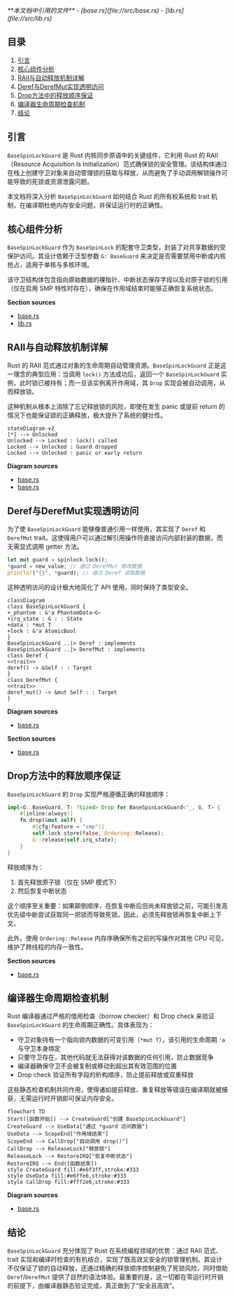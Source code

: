 <cite>
**本文档中引用的文件**
- [base.rs](file://src/base.rs)
- [lib.rs](file://src/lib.rs)
</cite>

## 目录
1. [引言](#引言)
2. [核心组件分析](#核心组件分析)
3. [RAII与自动释放机制详解](#raii与自动释放机制详解)
4. [Deref与DerefMut实现透明访问](#deref与derefmut实现透明访问)
5. [Drop方法中的释放顺序保证](#drop方法中的释放顺序保证)
6. [编译器生命周期检查机制](#编译器生命周期检查机制)
7. [结论](#结论)

## 引言

`BaseSpinLockGuard` 是 Rust 内核同步原语中的关键组件，它利用 Rust 的 RAII（Resource Acquisition Is Initialization）范式确保锁的安全管理。该结构体通过在栈上创建守卫对象来自动管理锁的获取与释放，从而避免了手动调用解锁操作可能导致的死锁或资源泄露问题。

本文档将深入分析 `BaseSpinLockGuard` 如何结合 Rust 的所有权系统和 trait 机制，在编译期杜绝内存安全问题，并保证运行时的正确性。

## 核心组件分析

`BaseSpinLockGuard` 作为 `BaseSpinLock` 的配套守卫类型，封装了对共享数据的受保护访问。其设计依赖于泛型参数 `G: BaseGuard` 来决定是否需要禁用中断或内核抢占，适用于单核与多核环境。

该守卫结构体包含指向原始数据的裸指针、中断状态保存字段以及对原子锁的引用（仅在启用 SMP 特性时存在），确保在作用域结束时能够正确恢复系统状态。

**Section sources**
- [base.rs](file://src/base.rs#L80-L95)
- [lib.rs](file://src/lib.rs#L1-L37)

## RAII与自动释放机制详解

Rust 的 RAII 范式通过对象的生命周期自动管理资源。`BaseSpinLockGuard` 正是这一理念的典型应用：当调用 `lock()` 方法成功后，返回一个 `BaseSpinLockGuard` 实例，此时锁已被持有；而一旦该实例离开作用域，其 `Drop` 实现会被自动调用，从而释放锁。

这种机制从根本上消除了忘记释放锁的风险，即使在发生 panic 或提前 return 的情况下也能保证锁的正确释放，极大提升了系统的健壮性。

```mermaid
stateDiagram-v2
[*] --> Unlocked
Unlocked --> Locked : lock() called
Locked --> Unlocked : Guard dropped
Locked --> Unlocked : panic or early return
```

**Diagram sources**
- [base.rs](file://src/base.rs#L150-L180)
- [base.rs](file://src/base.rs#L218-L228)

## Deref与DerefMut实现透明访问

为了使 `BaseSpinLockGuard` 能够像普通引用一样使用，其实现了 `Deref` 和 `DerefMut` trait。这使得用户可以通过解引用操作符直接访问内部封装的数据，而无需显式调用 getter 方法。

```rust
let mut guard = spinlock.lock();
*guard = new_value; // 通过 DerefMut 修改数据
println!("{}", *guard); // 通过 Deref 读取数据
```

这种透明访问的设计极大地简化了 API 使用，同时保持了类型安全。

```mermaid
classDiagram
class BaseSpinLockGuard {
+_phantom : &'a PhantomData~G~
+irq_state : G : : State
+data : *mut T
+lock : &'a AtomicBool
}
BaseSpinLockGuard ..|> Deref : implements
BaseSpinLockGuard ..|> DerefMut : implements
class Deref {
<<trait>>
deref() -> &Self : : Target
}
class DerefMut {
<<trait>>
deref_mut() -> &mut Self : : Target
}
```

**Diagram sources**
- [base.rs](file://src/base.rs#L195-L208)

**Section sources**
- [base.rs](file://src/base.rs#L195-L208)

## Drop方法中的释放顺序保证

`BaseSpinLockGuard` 的 `Drop` 实现严格遵循正确的释放顺序：

```rust
impl<G: BaseGuard, T: ?Sized> Drop for BaseSpinLockGuard<'_, G, T> {
    #[inline(always)]
    fn drop(&mut self) {
        #[cfg(feature = "smp")]
        self.lock.store(false, Ordering::Release);
        G::release(self.irq_state);
    }
}
```

释放顺序为：
1. 首先释放原子锁（仅在 SMP 模式下）
2. 然后恢复中断状态

这个顺序至关重要：如果颠倒顺序，在恢复中断后但尚未释放锁之前，可能引发高优先级中断尝试获取同一把锁而导致死锁。因此，必须先释放锁再恢复中断上下文。

此外，使用 `Ordering::Release` 内存序确保所有之前的写操作对其他 CPU 可见，维护了跨线程的内存一致性。

**Section sources**
- [base.rs](file://src/base.rs#L218-L228)

## 编译器生命周期检查机制

Rust 编译器通过严格的借用检查（borrow checker）和 Drop check 来验证 `BaseSpinLockGuard` 的生命周期正确性。具体表现为：

- 守卫对象持有一个指向锁内数据的可变引用（`*mut T`），该引用的生命周期 `'a` 与守卫本身绑定
- 只要守卫存在，其他代码就无法获得对该数据的任何引用，防止数据竞争
- 编译器确保守卫不会被复制或移动到超出其有效范围的位置
- Drop check 验证所有字段的析构顺序，防止提前释放或双重释放

这些静态检查机制共同作用，使得诸如提前释放、重复释放等错误在编译期就被捕获，无需运行时开销即可保证内存安全。

```mermaid
flowchart TD
Start([函数开始]) --> CreateGuard["创建 BaseSpinLockGuard"]
CreateGuard --> UseData["通过 *guard 访问数据"]
UseData --> ScopeEnd["作用域结束"]
ScopeEnd --> CallDrop["自动调用 drop()"]
CallDrop --> ReleaseLock["释放锁"]
ReleaseLock --> RestoreIRQ["恢复中断状态"]
RestoreIRQ --> End([函数结束])
style CreateGuard fill:#e6f3ff,stroke:#333
style UseData fill:#e6ffe6,stroke:#333
style CallDrop fill:#fff2e6,stroke:#333
```

**Diagram sources**
- [base.rs](file://src/base.rs#L218-L228)

## 结论

`BaseSpinLockGuard` 充分体现了 Rust 在系统编程领域的优势：通过 RAII 范式、trait 实现和编译时检查的有机结合，实现了既高效又安全的锁管理机制。其设计不仅保证了锁的自动释放，还通过精确的释放顺序控制避免了死锁风险，同时借助 `Deref`/`DerefMut` 提供了自然的语法体验。最重要的是，这一切都在零运行时开销的前提下，由编译器静态验证完成，真正做到了“安全且高效”。